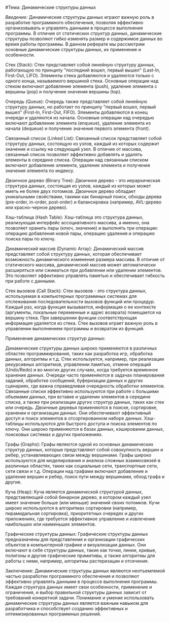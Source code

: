 #Тема: Динамические структуры данных

*Введение:*
Динамические структуры данных играют важную роль в разработке программного обеспечения, позволяя эффективно организовывать и управлять данными в процессе выполнения программы. В отличие от статических структур данных, динамические структуры позволяют гибко изменять размер и содержимое данных во время работы программы. В данном реферате мы рассмотрим основные динамические структуры данных, их применение и особенности.

Стек (Stack):
Стек представляет собой линейную структуру данных, работающую по принципу "последний вошел, первый вышел" (Last-In, First-Out, LIFO). Элементы стека добавляются и удаляются только с одного конца, называемого вершиной стека. Основные операции над стеком включают добавление элемента (push), удаление элемента с вершины (pop) и получение значения вершины (top).

Очередь (Queue):
Очередь также представляет собой линейную структуру данных, но работает по принципу "первый вошел, первый вышел" (First-In, First-Out, FIFO). Элементы добавляются в конец очереди и удаляются из начала. Основные операции над очередью включают добавление элемента (enqueue), удаление элемента из начала (dequeue) и получение значения первого элемента (front).

Связанный список (Linked List):
Связанный список представляет собой структуру данных, состоящую из узлов, каждый из которых содержит значение и ссылку на следующий узел. В отличие от массива, связанный список позволяет эффективно добавлять и удалять элементы в середине списка. Операции над связанным списком включают добавление элемента, удаление элемента и получение значения элемента по индексу.

Двоичное дерево (Binary Tree):
Двоичное дерево - это иерархическая структура данных, состоящая из узлов, каждый из которых может иметь не более двух потомков. Двоичное дерево обладает уникальными свойствами, такими как бинарный поиск, обходы дерева (pre-order, in-order, post-order) и балансировка (например, AVL-дерево или красно-черное дерево).

Хэш-таблица (Hash Table):
Хэш-таблица это структура данных, реализующая интерфейс ассоциативного массива, а именно, она позволяет хранить пары (ключ, значение) и выполнять три операции: операцию добавления новой пары, операцию удаления и операцию поиска пары по ключу.

Динамический массив (Dynamic Array):
Динамический массив представляет собой структуру данных, которая обеспечивает возможность динамического изменения размера массива. В отличие от статического массива, динамический массив может автоматически расширяться или сжиматься при добавлении или удалении элементов. Это позволяет эффективно управлять памятью и обеспечивает гибкость при работе с данными.

Стек вызовов (Call Stack):
Стек вызовов - это структура данных, используемая в компьютерных программных системах для отслеживания последовательности вызовов функций или процедур. Каждый раз, когда функция вызывается, информация о ее контексте (аргументы, локальные переменные и адрес возврата) помещается на вершину стека. При завершении функции соответствующая информация удаляется из стека. Стек вызовов играет важную роль в управлении выполнением программы и возвратом из функций.

Применение динамических структур данных:

Динамические структуры данных широко применяются в различных областях программирования, таких как разработка игр, обработка данных, алгоритмы и т.д.
Стек используется, например, при реализации рекурсивных алгоритмов, управлении памятью, отмене операций (Undo/Redo) и во многих других случаях, когда требуется временное хранение данных.
Очереди часто применяются в задачах планирования заданий, обработке сообщений, буферизации данных и других сценариях, где важна справедливая очередность обработки элементов.
Связанные списки эффективно используются при работе с большими объемами данных, при вставке и удалении элементов в середине списка, а также при реализации других структур данных, таких как стек или очередь.
Двоичные деревья применяются в поиске, сортировке, хранении и организации данных. Они обеспечивают эффективный доступ и поиск элементов в отсортированном наборе данных.
Хэш-таблицы используются для быстрого доступа и поиска элементов по ключу. Они широко применяются в базах данных, кэшировании данных, поисковых системах и других приложениях.

Графы (Graphs):
Графы являются одной из основных динамических структур данных, которые представляют собой совокупность вершин и ребер, устанавливающих связи между вершинами. Графы широко используются для моделирования и анализа сложных взаимосвязей в различных областях, таких как социальные сети, транспортные сети, сети связи и т.д. Операции над графами включают добавление и удаление вершин и ребер, поиск пути между вершинами, обход графа и другие.

Куча (Heap):
Куча является динамической структурой данных, представляющей собой бинарное дерево, в котором каждый узел имеет значение больше (или меньше) значений своих потомков. Кучи широко используются в алгоритмах сортировки (например, пирамидальная сортировка), приоритетных очередях и других приложениях, где требуется эффективное управление и извлечение наибольших или наименьших элементов.

Графические структуры данных:
Графические структуры данных предназначены для представления и организации графических объектов в компьютерной графике и визуализации данных. Они включают в себя структуры данных, такие как точки, линии, кривые, полигоны и другие графические примитивы, а также алгоритмы для работы с ними, например, алгоритмы растеризации и отсечения.

Заключение:
Динамические структуры данных являются неотъемлемой частью разработки программного обеспечения и позволяют эффективно управлять данными в процессе выполнения программы. Каждая структура данных имеет свои особенности, применение и ограничения, и выбор правильной структуры данных зависит от требований конкретной задачи. Понимание и умение использовать динамические структуры данных является важным навыком для разработчика и способствует созданию эффективных и оптимизированных программных решений.
